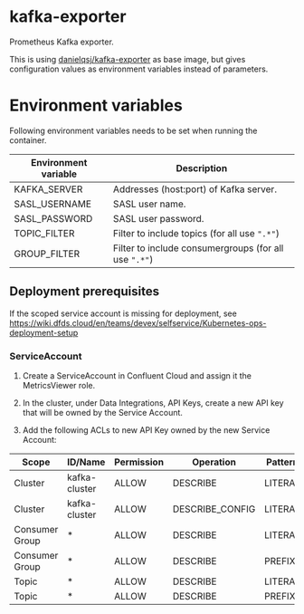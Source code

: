 # kafka-exporter
Prometheus Kafka exporter.

This is using [danielqsj/kafka-exporter](https://github.com/danielqsj/kafka_exporter) as base image, but gives configuration values as environment variables instead of parameters.

# Environment variables
Following environment variables needs to be set when running the container.

|Environment variable | Description                            |
|---------------------|----------------------------------------|
| KAFKA_SERVER        | Addresses (host:port) of Kafka server. |
| SASL_USERNAME       | SASL user name.                        |
| SASL_PASSWORD       | SASL user password.                    |
| TOPIC_FILTER        | Filter to include topics (for all use `".*"`) |
| GROUP_FILTER        | Filter to include consumergroups (for all use `".*"`) |


## Deployment prerequisites

If the scoped service account is missing for deployment, see https://wiki.dfds.cloud/en/teams/devex/selfservice/Kubernetes-ops-deployment-setup

### ServiceAccount

1. Create a ServiceAccount in Confluent Cloud and assign it the MetricsViewer role.

2. In the cluster, under Data Integrations, API Keys, create a new API key that will be owned by the Service Account.

3. Add the following ACLs to new API Key owned by the new Service Account:

|Scope | ID/Name |Permission | Operation | Pattern |
|------|---------|-----------|-----------|---------|
|Cluster | kafka-cluster | ALLOW | DESCRIBE |LITERAL|
|Cluster | kafka-cluster |ALLOW | DESCRIBE_CONFIG |LITERAL|
|Consumer Group | * | ALLOW | DESCRIBE |LITERAL|
|Consumer Group | * | ALLOW | DESCRIBE |PREFIX|
|Topic | * | ALLOW | DESCRIBE |LITERAL|
|Topic | * | ALLOW | DESCRIBE |PREFIX|


